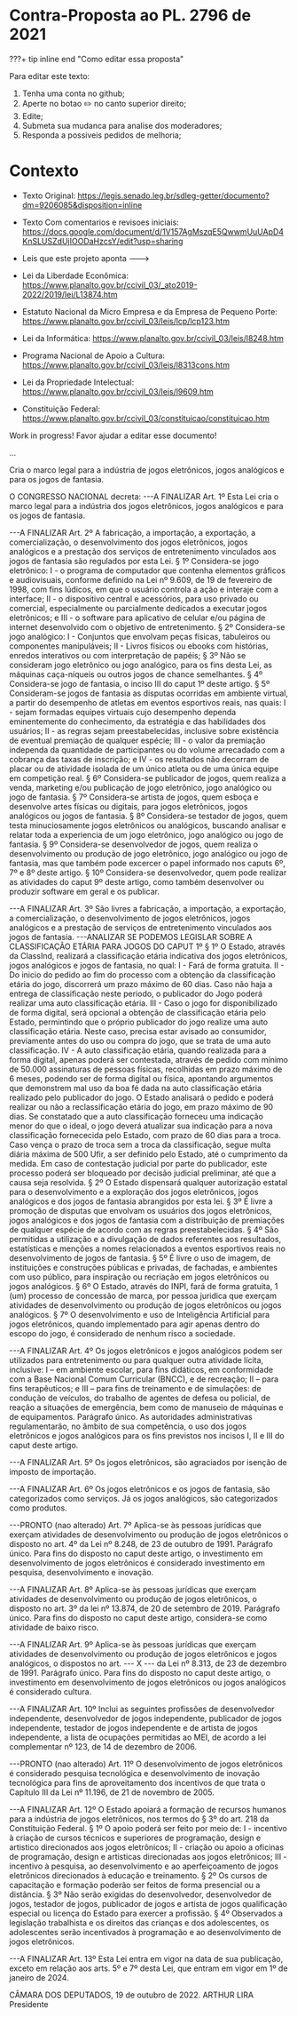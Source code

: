 # Contra-Proposta ao PL. 2796 de 2021

???+ tip inline end "Como editar essa proposta" 

Para editar este texto: 
1. Tenha uma conta no github; 
2. Aperte no botao :pencil2: no canto superior direito; 
3. Edite; 
4. Submeta sua mudanca para analise dos moderadores;
5. Responda a possiveis pedidos de melhoria;

# Contexto

- Texto Original: https://legis.senado.leg.br/sdleg-getter/documento?dm=9206085&disposition=inline
- Texto Com comentarios e revisoes iniciais: https://docs.google.com/document/d/1V157AgMszqE5QwwmUuUApD4KnSLUSZdUjIOODaHzcsY/edit?usp=sharing

- Leis que este projeto aponta --->

- Lei da Liberdade Econômica: https://www.planalto.gov.br/ccivil_03/_ato2019-2022/2019/lei/L13874.htm
- Estatuto Nacional da Micro Empresa e da Empresa de Pequeno Porte: https://www.planalto.gov.br/ccivil_03/leis/lcp/lcp123.htm
- Lei da Informática: https://www.planalto.gov.br/ccivil_03/leis/l8248.htm
- Programa Nacional de Apoio a Cultura: https://www.planalto.gov.br/ccivil_03/leis/l8313cons.htm
- Lei da Propriedade Intelectual: https://www.planalto.gov.br/ccivil_03/leis/l9609.htm
- Constituição Federal: https://www.planalto.gov.br/ccivil_03/constituicao/constituicao.htm

Work in progress! Favor ajudar a editar esse documento!

...

Cria o marco legal para a indústria de jogos eletrônicos, jogos analógicos e para os jogos de fantasia.

O CONGRESSO NACIONAL decreta:
---A FINALIZAR
Art. 1º Esta Lei cria o marco legal para a indústria dos jogos eletrônicos, jogos analógicos e para os jogos de fantasia.

---A FINALIZAR
Art. 2º A fabricação, a importação, a exportação, a comercialização, o desenvolvimento dos jogos eletrônicos, jogos analógicos e a prestação dos serviços de entretenimento 
vinculados aos jogos de fantasia são regulados por esta Lei.
§ 1º Considera-se jogo eletrônico:
    I - o programa de computador que contenha elementos gráficos e audiovisuais, conforme definido na Lei nº 9.609, de 19 de fevereiro de 1998, com fins lúdicos, 
    em que o usuário controla a ação e interaje com a interface;
    II - o dispositivo central e acessórios, para uso privado ou comercial, especialmente ou parcialmente dedicados a executar jogos eletrônicos; e
    III - o software para aplicativo de celular e/ou página de internet desenvolvido com o objetivo de entretenimento.
§ 2º Considera-se jogo analógico:
    I - Conjuntos que envolvam peças físicas, tabuleiros ou componentes manipuláveis;
    II - Livros físicos ou ebooks com histórias, enredos interativos ou com interpretação de papéis;
§ 3º Não se consideram jogo eletrônico ou jogo analógico, para os fins desta Lei, as máquinas caça-níqueis ou outros jogos de chance semelhantes.
§ 4º Considera-se jogo de fantasia, o inciso III do caput 1º deste artigo.
§ 5º Consideram-se jogos de fantasia as disputas ocorridas em ambiente virtual, a partir do desempenho de atletas em eventos esportivos reais, nas quais:
    I - sejam formadas equipes virtuais cujo desempenho dependa eminentemente do conhecimento, da estratégia e das habilidades dos usuários;
    II - as regras sejam preestabelecidas, inclusive sobre existência de eventual premiação de qualquer espécie;
    III - o valor da premiação independa da quantidade de participantes ou do volume arrecadado com a cobrança das taxas de inscrição; e
    IV - os resultados não decorram de placar ou de atividade isolada de um único atleta ou de uma única equipe em competição real.
§ 6º Considera-se publicador de jogos, quem realiza a venda, marketing e/ou publicação de jogo eletrônico, jogo analógico ou jogo de fantasia.
§ 7º Considera-se artista de jogos, quem esboça e desenvolve artes físicas ou digitais, para jogos eletrônicos, jogos analógicos ou jogos de fantasia.
§ 8º Considera-se testador de jogos, quem testa minuciosamente jogos eletrônicos ou analógicos, buscando analisar e relatar toda a experiencia de um jogo eletrônico, jogo analógico ou jogo de fantasia.
§ 9º Considera-se desenvolvedor de jogos, quem realiza o desenvolvimento ou produção de jogo eletrônico, jogo analógico ou jogo de fantasia, mas que também pode excercer o papel informado nos caputs 6º,      7º e 8º deste artigo.
§ 10º Considera-se desenvolvedor, quem pode realizar as atividades do caput 9º deste artigo, como também desenvolver ou produzir software em geral e os publicar.

---A FINALIZAR
Art. 3º São livres a fabricação, a importação, a exportação, a comercialização, o desenvolvimento de jogos eletrônicos, jogos analógicos e a prestação de serviços 
de entretenimento vinculados aos jogos de fantasia.
---ANALIZAR SE PODEMOS LEGISLAR SOBRE A CLASSIFICAÇÃO ETÁRIA PARA JOGOS DO CAPUT 1º
§ 1º O Estado, através da ClassInd, realizará a classificação etária indicativa dos jogos eletrônicos, jogos analógicos e jogos de fantasia, no qual:
    I - Fará de forma gratuita.
    II - Do inicio do pedido ao fim do processo com a obtenção da classificação etária do jogo, discorrerá um prazo máximo de 60 dias. Caso não haja a entrega 
    de classificação neste periodo, o publicador do Jogo poderá realizar uma auto classificação etária.
    III - Caso o jogo for disponibilizado de forma digital, será opcional a obtenção de classificação etária pelo Estado, permintindo que o próprio publicador do jogo 
    realize uma auto classificação etária. Neste caso, precisa estar avisado ao consumidor, previamente antes do uso ou compra do jogo, que se trata de uma auto classificação.
    IV - A auto classificação etária, quando realizada para a forma digital, apenas poderá ser contestada, através de pedido com mínimo de 50.000 assinaturas de pessoas físicas, recolhidas em prazo               máximo de 6 meses, 
    podendo ser de forma digital ou física, apontando argumentos que demonstrem mal uso da boa fé dada na auto classificação etária realizado pelo publicador do jogo. 
    O Estado analisará o pedido e poderá realizar ou não a reclassificação etária do jogo, em prazo máximo de 90 dias. Se constatado que a auto classificação forneceu uma 
    indicação menor do que o ideal, o jogo deverá atualizar sua indicação para a nova classificação fornececida pelo Estado, com prazo de 60 dias para a troca. Caso vença o prazo de troca sem a troca da          classificação, 
    segue multa diária máxima de 500 Ufir, a ser definido pelo Estado, até o cumprimento da medida. Em caso de contestação judicial por parte do publicador, este processo poderá ser 
    bloqueado por decisão judicial preliminar, até que a causa seja resolvida.
§ 2º O Estado dispensará qualquer autorização estatal para o desenvolvimento e a exploração dos jogos eletrônicos, jogos analógicos e dos jogos de fantasia abrangidos por esta lei.
§ 3º É livre a promoção de disputas que envolvam os usuários dos jogos eletrônicos, jogos analógicos e dos jogos de fantasia com a distribuição de premiações de qualquer espécie de acordo com
as regras preestabelecidas.
§ 4º São permitidas a utilização e a divulgação de dados referentes aos resultados, estatísticas e menções a nomes relacionados a eventos esportivos reais no 
desenvolvimento de jogos de fantasia.
§ 5º É livre o uso de imagem, de instituições e construções públicas e privadas, de fachadas, e ambientes com uso público, para inspiração ou recriação em jogos eletrônicos ou jogos analógicos.
§ 6º O Estado, através do INPI, fará de forma gratuita, 1 (um) processo de concessão de marca, por pessoa juridica que exerçam atividades de desenvolvimento ou produção de jogos eletrônicos ou jogos analógicos.
§ 7º O desenvolvimento e uso de Inteligência Artificial para jogos eletrônicos, quando implementado para agir apenas dentro do escopo do jogo, é considerado de nenhum risco a sociedade.

---A FINALIZAR
Art. 4º Os jogos eletrônicos e jogos analógicos podem ser utilizados para entretenimento ou para qualquer outra atividade lícita, inclusive:
    I – em ambiente escolar, para fins didáticos, em conformidade com a Base Nacional Comum Curricular (BNCC), e de recreação;
    II – para fins terapêuticos; e
    III – para fins de treinamento e de simulações: de condução de veículos, do trabalho de agentes de defesa ou policial, de reação
    a situações de emergência, bem como de manuseio de máquinas e de equipamentos.
Parágrafo único. As autoridades administrativas regulamentarão, no âmbito de sua competência, o uso dos jogos eletrônicos e jogos analógicos para os fins previstos nos
incisos I, II e III do caput deste artigo.

---A FINALIZAR
Art. 5º Os jogos eletrônicos, são agraciados por isenção de imposto de importação.

---A FINALIZAR
Art. 6º Os jogos eletrônicos e os jogos de fantasia, são categorizados como serviços. Já os jogos analógicos, são categorizados como produtos.

---PRONTO (nao alterado)
Art. 7º Aplica-se às pessoas jurídicas que exerçam atividades de desenvolvimento ou produção de jogos eletrônicos o disposto no art. 4º da Lei nº 8.248, 
de 23 de outubro de 1991.
Parágrafo único. Para fins do disposto no caput deste artigo, o investimento em desenvolvimento de jogos eletrônicos é considerado investimento em pesquisa, 
desenvolvimento e inovação.

---A FINALIZAR
Art. 8º Aplica-se às pessoas jurídicas que exerçam atividades de desenvolvimento ou produção de jogos eletrônicos, o disposto no art. 3º da lei nº 13.874, de 20 de setembro de 2019. 
Parágrafo único. Para fins do disposto no caput deste artigo, considera-se como atividade de baixo risco.

---A FINALIZAR
Art. 9º Aplica-se às pessoas jurídicas que exerçam atividades de desenvolvimento ou produção de jogos eletrônicos e jogos analógicos, o dispostos no art. --- X --- da Lei nº 8.313, de 23 de dezembro de 1991. 
Parágrafo único. Para fins do disposto no caput deste artigo, o investimento em desenvolvimento de jogos eletrônicos ou jogos analógicos é considerado cultura.

---A FINALIZAR
Art. 10º Inclui as seguintes profissões de desenvolvedor independente, desenvolvedor de jogos independente, publicador de jogos independente, testador de jogos independente e de artista de jogos independente, 
a lista de ocupações permitidas ao MEI, de acordo a lei complementar nº 123, de 14 de dezembro de 2006.

---PRONTO (nao alterado)
Art. 11º O desenvolvimento de jogos eletrônicos é considerado pesquisa tecnológica e desenvolvimento de inovação tecnológica para fins de aproveitamento dos incentivos de que
trata o Capítulo III da Lei nº 11.196, de 21 de novembro de 2005.

---A FINALIZAR
Art. 12º O Estado apoiará a formação de recursos humanos para a indústria de jogos eletrônicos, nos termos do § 3º do art. 218 da Constituição Federal.
§ 1º O apoio poderá ser feito por meio de:
    I - incentivo à criação de cursos técnicos e superiores de programação, design e artistico direcionados aos jogos eletrônicos;
    II - criação ou apoio a oficinas de programação, design e artisticas direcionadas aos jogos eletrônicos;
    III - incentivo à pesquisa, ao desenvolvimento e ao aperfeiçoamento de jogos eletrônicos direcionados à educação e treinamento.
§ 2º Os cursos de capacitação e formação poderão ser feitos de forma presencial ou a distância.
§ 3º Não serão exigidas do desenvolvedor, desenvolvedor de jogos, testador de jogos, publicador de jogos e artista de jogos qualificação especial ou licença do Estado para exercer a profissão.
§ 4º Observados a legislação trabalhista e os direitos das crianças e dos adolescentes, os adolescentes serão incentivados à programação e ao desenvolvimento de jogos
eletrônicos.

---A FINALIZAR
Art. 13º Esta Lei entra em vigor na data de sua publicação, exceto em relação aos arts. 5º e 7º desta Lei, que entram em vigor em 1º de janeiro de 2024.

CÂMARA DOS DEPUTADOS, 19 de outubro de 2022.
ARTHUR LIRA
Presidente
